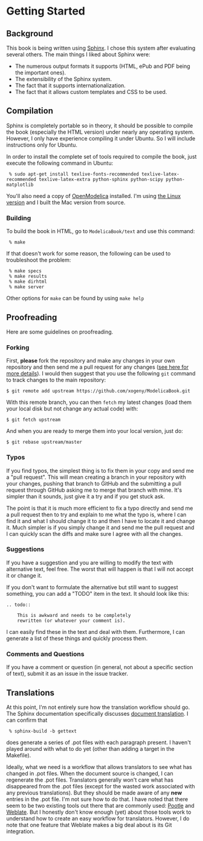 # Getting Started

## Background

This book is being written using [Sphinx](http://sphinx-doc.org/).  I
chose this system after evaluating several others.  The main things I
liked about Sphinx were:

  * The numerous output formats it supports (HTML, ePub and PDF being
    the important ones).
  * The extensibility of the Sphinx system.
  * The fact that it supports internationalization.
  * The fact that it allows custom templates and CSS to be used.

## Compilation

Sphinx is completely portable so in theory, it should be possible to
compile the book (especially the HTML version) under nearly any
operating system.  However, I only have experience compiling it under
Ubuntu.  So I will include instructions only for Ubuntu.

In order to install the complete set of tools required to compile the
book, just execute the following command in Ubuntu:

     % sudo apt-get install texlive-fonts-recommended texlive-latex-recommended texlive-latex-extra python-sphinx python-scipy python-matplotlib
     
You'll also need a copy of [OpenModelica](https://www.openmodelica.org/)
installed.  I'm using [the Linux version](https://www.openmodelica.org/index.php/download/download-linux)
and I built the Mac version from source.

### Building

To build the book in HTML, go to `ModelicaBook/text` and use this command:
     
     % make 

If that doesn't work for some reason, the following can be used to troubleshoot the problem:     
     
     % make specs
     % make results
     % make dirhtml
     % make server

Other options for `make` can be found by using `make help`

## Proofreading

Here are some guidelines on proofreading.

### Forking

First, **please** fork the repository and make any changes in your own
repository and then send me a pull request for any changes ([see here for
more details](https://help.github.com/articles/fork-a-repo)).  I would
then suggest that you use the following `git` command to track changes
to the main repository:

    $ git remote add upstream https://github.com/xogeny/ModelicaBook.git
    
With this remote branch, you can then `fetch` my latest changes (load them
your local disk but not change any actual code) with:

    $ git fetch upstream
    
And when you are ready to merge them into your local version, just do:

    $ git rebase upstream/master

### Typos

If you find typos, the simplest thing is to fix them in your copy and
send me a "pull request".  This will mean creating a branch in your
repository with your changes, pushing that branch to GitHub and the
submitting a pull request through GitHub asking me to merge that
branch with mine.  It's simpler than it sounds, just give it a try
and if you get stuck ask.

The point is that it is much more efficient to fix a typo directly and
send me a pull request then to try and explain to me what the typo
is, where I can find it and what I should change it to and then I have
to locate it and change it.  Much simpler is if you simply change it
and send me the pull request and I can quickly scan the diffs and make
sure I agree with all the changes.

### Suggestions

If you have a suggestion and you are willing to modify the text
with alternative text, feel free.  The worst that will happen is
that I will not accept it or change it.

If you don't want to formulate the alternative but still want to
suggest something, you can add a "TODO" item in the text.  It should
look like this:

    .. todo:: 
    
        This is awkward and needs to be completely
        rewritten (or whatever your comment is).
        
I can easily find these in the text and deal with them.  Furthermore,
I can generate a list of these things and quickly process them.

### Comments and Questions

If you have a comment or question (in general, not about a specific
section of text), submit it as an issue in the issue tracker.

## Translations

At this point, I'm not entirely sure how the translation workflow
should go.  The Sphinx documentation specifically discusses [document
translation](http://sphinx-doc.org/intl.html#intl).  I can confirm that

     % sphinx-build -b gettext

does generate a series of .pot files with each paragraph present.  I
haven't played around with what to do yet (other than adding a target
in the Makefile).

Ideally, what we need is a workflow that allows translators to see
what has changed in .pot files.  When the document source is changed,
I can regenerate the .pot files.  Translators generally won't care
what has disappeared from the .pot files (except for the wasted work
associated with any previous translations).  But they should be made
aware of any **new** entries in the .pot file.  I'm not sure how to do
that.  I have noted that there seem to be two existing tools out there
that are commonly used:
[Pootle](http://sourceforge.net/projects/translate/) and
[Weblate](http://weblate.org).  But I honestly don't know enough (yet)
about those tools work to understand how to create an easy workflow
for translators.  However, I do note that one feature that Weblate
makes a big deal about is its Git integration.
